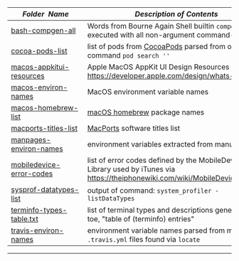 |&nbsp;&nbsp;&nbsp;&nbsp;&nbsp;&nbsp;_Folder&nbsp;&nbsp;Name_&nbsp;&nbsp;&nbsp;&nbsp;&nbsp;&nbsp;| _Description of Contents_
|:----------------|--------------------------------------------------------------------------------------------------------------------------------------------------------
| [bash-compgen-all](bash-compgen-all.txt) |  Words from Bourne Again Shell builtin `compgen` executed with all non-argument command-line flags
| [cocoa-pods-list](cocoa-pods-list.txt) |  list of pods from [CocoaPods](https://cocoapods.org) parsed from output of command `pod search ''`
| [macos-appkitui-resources](macos-appkitui-resources.md) |  Apple MacOS AppKit UI Design Resources via <https://developer.apple.com/design/whats-new/>  
| [macos-environ-names](macos-environ-names.txt) |  MacOS environment variable names 
| [macos-homebrew-list](macos-homebrew-list.txt) |  [macOS homebrew](https://brew.sh) package names
| [macports-titles-list](macports-titles-list.txt) |  [MacPorts](https://www.macports.org) software titles list
| [manpages-environ-names](manpages-environ-names.txt) |  environment variables extracted from manual pages
| [mobiledevice-error-codes](mobiledevice-error-codes.txt) |  list of error codes defined by the MobileDevice Library used by iTunes via <https://theiphonewiki.com/wiki/MobileDevice_Library>  
| [sysprof-datatypes-list](sysprof-datatypes-list.txt) |  output of command: `system_profiler -listDataTypes`
| [terminfo-types-table.txt](terminfo-types-table.txt) |  list of terminal types and descriptions generated by toe, "table of (terminfo) entries" 
| [travis-environ-names](travis-environ-names.txt) |  environment variable names parsed from multiple `.travis.yml` files found via `locate`  

* * *

